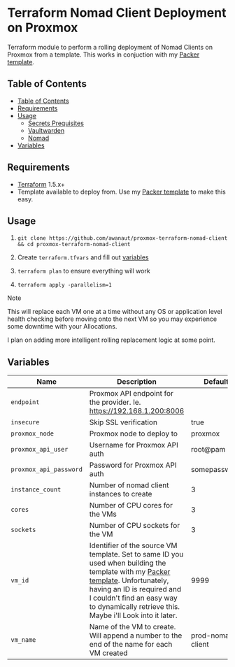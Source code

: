 # Terraform Nomad Client Deployment on Proxmox

Terraform module to perform a rolling deployment of Nomad Clients on Proxmox from a template. This works in conjuction with my [Packer template](https://github.com/awanaut/proxmox-nomad-packer-template).

## Table of Contents

<!-- TOC -->
  * [Table of Contents](#table-of-contents)
  * [Requirements](#requirements)
  * [Usage](#usage)
    * [Secrets Prequisites](#secrets-prereqs)
    * [Vaultwarden](#vaultwarden)
    * [Nomad](#nomad)
  * [Variables](#variables)
<!-- TOC -->

## Requirements

- [Terraform](https://developer.hashicorp.com/terraform) 1.5.x+
- Template available to deploy from. Use my [Packer template](https://github.com/awanaut/proxmox-nomad-packer-template) to make this easy.


## Usage
1. ```git clone https://github.com/awanaut/proxmox-terraform-nomad-client && cd proxmox-terraform-nomad-client```

2. Create `terraform.tfvars` and fill out [variables](https://developer.hashicorp.com/terraform/language/values/variables#variable-definitions-tfvars-files)
3. `terraform plan` to ensure everything will work
4. `terraform apply -parallelism=1`

> [!NOTE]
> This will replace each VM one at a time without any OS or application level health checking before moving onto the next VM so you may experience some downtime with your Allocations.
>
> I plan on adding more intelligent rolling replacement logic at some point. 

## Variables

<!-- Include information on the variables from your pack -->
| Name  | Description   | Default |
| ---------------------------------------- | -------------------------------------------------------------------------------------------------------------------------------------- | ------- |
| `endpoint`| Proxmox API endpoint for the provider. Ie. https://192.168.1.200:8006 | |
| `insecure` | Skip SSL verification | true |
| `proxmox_node` | Proxmox node to deploy to | proxmox |
| `proxmox_api_user` |  Username for Proxmox API auth | root@pam |
|`proxmox_api_password`| Password for Proxmox API auth | somepassword |
| `instance_count`| Number of nomad client instances to create | 3 |
|`cores` | Number of CPU cores for the VMs | 3 |
| `sockets` | Number of CPU sockets for the VM| 3 |
| `vm_id` | Identifier of the source VM template. Set to same ID you used when building the template with my [Packer template](https://github.com/awanaut/proxmox-nomad-packer-template). Unfortunately, having an ID is required and I couldn't find an easy way to dynamically retrieve this. Maybe i'll Look into it later. | 9999 |
| `vm_name` | Name of the VM to create. Will append a number to the end of the name for each VM created | prod-nomad-client |


